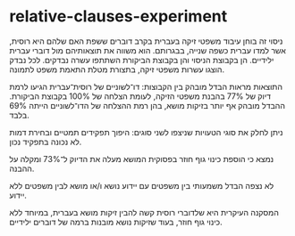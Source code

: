 # relative-clauses-experiment

ניסוי זה בוחן עיבוד משפטי זיקה בעברית בקרב דוברים ששפת האם שלהם היא רוסית, אשר למדו עברית כשפה שנייה, בבגרותם. הוא משווה את תוצאותיהם מול דוברי עברית ילידיים. הן בקבוצת הניסוי והן בקבוצת הביקורת השתתפו עשרה נבדקים. לכל נבדק הוצגו עשרות משפטי זיקה, בתצורת מטלת התאמת משפט לתמונה.

התוצאות מראות הבדל מובהק בין הקבוצות: דו־לשוניים של רוסית־עברית הגיעו לרמת דיוק של 77% בהבנת משפטי הזיקה, לעומת הצלחה של 100% בקבוצת הביקורת. ההבדל מובהק אף יותר בזיקות מושא, בהן רמת ההצלחה של הדו־לשוניים הייתה 69% בלבד.

ניתן לחלק את סוגי הטעויות שניצפו לשני סוגים: היפוך תפקידים תמטיים ובחירת דמות לא נכונה בתפקיד נכון.

נמצא כי הוספת כינוי גוף חוזר בפסוקית המושא מעלה את הדיוק ל־73% ומקלה על ההבנה.

לא נצפה הבדל משמעותי בין משפטים עם יידוע נושא ו/או מושא לבין משפטים ללא יידוע.

המסקנה העיקרית היא שלדוברי רוסית קשה להבין זיקות מושא בעברית, במיוחד ללא כינוי גוף חוזר, בעוד שזיקות נושא מובנות ברמה של דוברים ילידיים.

